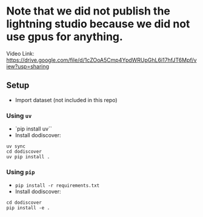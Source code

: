 # Note that we did not publish the lightning studio because we did not use gpus for anything.

Video Link: https://drive.google.com/file/d/1cZOoA5Cmp4YpdWRUpGhL6i17hfJT6Mpf/view?usp=sharing

## Setup
- Import dataset (not included in this repo)
### Using `uv`
- `pip install uv``
- Install dodiscover:
```
uv sync
cd dodiscover
uv pip install .
```
### Using `pip`
- `pip install -r requirements.txt`
- Install dodiscover:
```
cd dodiscover
pip install -e .
```
